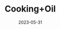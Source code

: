 ---
title: 'Cooking+Oil'
date: '2023-05-31' 
metatag: '' 
inventory: '0' 
draft: false 
# meta description 
shortDescripton: ''
description: 'Oils'
longdescription: ''
tags: ''
brand: ''
subCategory: ''
unit: 'Unit'
sellCount: '0'
featured: False
# product Price
price: '250.0'
# Product Short Description
productID: '30F136E8-1BFF-ED11-996D-005056B3A416'
type: 'products'
category: 'Oils' 
thumnailproduct: 'https://eraconnect.blob.core.windows.net/product-images/basics/184adb43-5746-4b1b-8410-79972a6a2264.webp' 
images:
  - image: 'https://eraconnect.blob.core.windows.net/product-images/basics/184adb43-5746-4b1b-8410-79972a6a2264.webp'  
Variants:
---